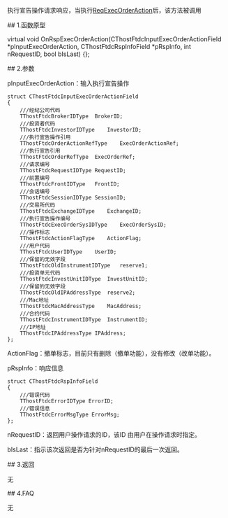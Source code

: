 <p>执行宣告操作请求响应，当执行<a href="../../CTHOSTFTDCTRADERSPI/REQEXECORDERACTION/">ReqExecOrderAction</a>后，该方法被调用</p>
<span class="anchor" id="86b2c236-1ff8-40d0-8991-0d01d3772437"></span>
## 1.函数原型
<p>virtual void OnRspExecOrderAction(CThostFtdcInputExecOrderActionField *pInputExecOrderAction, CThostFtdcRspInfoField *pRspInfo, int nRequestID, bool bIsLast) {};</p>
<span class="anchor" id="d9200e25-1d24-4b02-8706-21b79894227f"></span>
## 2.参数
<p>pInputExecOrderAction：输入执行宣告操作</p>
<pre><code>struct CThostFtdcInputExecOrderActionField
{
    ///经纪公司代码
    TThostFtdcBrokerIDType  BrokerID;
    ///投资者代码
    TThostFtdcInvestorIDType    InvestorID;
    ///执行宣告操作引用
    TThostFtdcOrderActionRefType    ExecOrderActionRef;
    ///执行宣告引用
    TThostFtdcOrderRefType  ExecOrderRef;
    ///请求编号
    TThostFtdcRequestIDType RequestID;
    ///前置编号
    TThostFtdcFrontIDType   FrontID;
    ///会话编号
    TThostFtdcSessionIDType SessionID;
    ///交易所代码
    TThostFtdcExchangeIDType    ExchangeID;
    ///执行宣告操作编号
    TThostFtdcExecOrderSysIDType    ExecOrderSysID;
    ///操作标志
    TThostFtdcActionFlagType    ActionFlag;
    ///用户代码
    TThostFtdcUserIDType    UserID;
    ///保留的无效字段
    TThostFtdcOldInstrumentIDType   reserve1;
    ///投资单元代码
    TThostFtdcInvestUnitIDType  InvestUnitID;
    ///保留的无效字段
    TThostFtdcOldIPAddressType  reserve2;
    ///Mac地址
    TThostFtdcMacAddressType    MacAddress;
    ///合约代码
    TThostFtdcInstrumentIDType  InstrumentID;
    ///IP地址
    TThostFtdcIPAddressType IPAddress;
};
</code></pre>
<p>ActionFlag：撤单标志，目前只有删除（撤单功能），没有修改（改单功能）。</p>
<p>pRspInfo：响应信息</p>
<pre><code>struct CThostFtdcRspInfoField
{
    ///错误代码
    TThostFtdcErrorIDType ErrorID;
    ///错误信息
    TThostFtdcErrorMsgType ErrorMsg;
};
</code></pre>
<p>nRequestID：返回用户操作请求的ID，该ID 由用户在操作请求时指定。</p>
<p>bIsLast：指示该次返回是否为针对nRequestID的最后一次返回。</p>
<span class="anchor" id="a115f031-c364-4447-ae27-23d64d451a18"></span>
## 3.返回
<p>无</p>
<span class="anchor" id="bd2a2c6b-d865-4fbc-b2cb-fabcb2a8b9c9"></span>
## 4.FAQ
<p>无</p>
